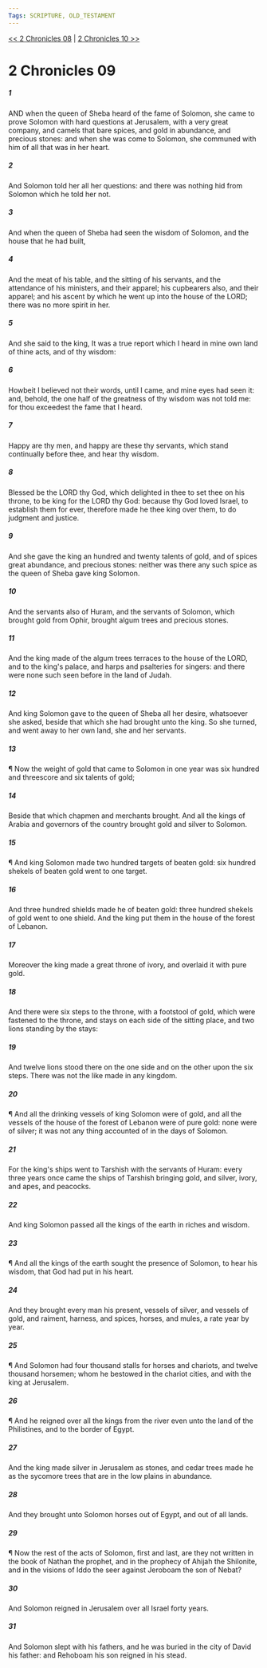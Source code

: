 ```yaml
---
Tags: SCRIPTURE, OLD_TESTAMENT
---
```


[<< 2 Chronicles 08](OLD_TESTAMENT/14_2_Chronicles/2_Chronicles_08.md) | [2 Chronicles 10 >>](OLD_TESTAMENT/14_2_Chronicles/2_Chronicles_10.md)

# 2 Chronicles 09

##### 1

AND when the queen of Sheba heard of the fame of Solomon, she came to prove Solomon with hard questions at Jerusalem, with a very great company, and camels that bare spices, and gold in abundance, and precious stones: and when she was come to Solomon, she communed with him of all that was in her heart.

##### 2

And Solomon told her all her questions: and there was nothing hid from Solomon which he told her not.

##### 3

And when the queen of Sheba had seen the wisdom of Solomon, and the house that he had built,

##### 4

And the meat of his table, and the sitting of his servants, and the attendance of his ministers, and their apparel; his cupbearers also, and their apparel; and his ascent by which he went up into the house of the LORD; there was no more spirit in her.

##### 5

And she said to the king, It was a true report which I heard in mine own land of thine acts, and of thy wisdom:

##### 6

Howbeit I believed not their words, until I came, and mine eyes had seen it: and, behold, the one half of the greatness of thy wisdom was not told me: for thou exceedest the fame that I heard.

##### 7

Happy are thy men, and happy are these thy servants, which stand continually before thee, and hear thy wisdom.

##### 8

Blessed be the LORD thy God, which delighted in thee to set thee on his throne, to be king for the LORD thy God: because thy God loved Israel, to establish them for ever, therefore made he thee king over them, to do judgment and justice.

##### 9

And she gave the king an hundred and twenty talents of gold, and of spices great abundance, and precious stones: neither was there any such spice as the queen of Sheba gave king Solomon.

##### 10

And the servants also of Huram, and the servants of Solomon, which brought gold from Ophir, brought algum trees and precious stones.

##### 11

And the king made of the algum trees terraces to the house of the LORD, and to the king's palace, and harps and psalteries for singers: and there were none such seen before in the land of Judah.

##### 12

And king Solomon gave to the queen of Sheba all her desire, whatsoever she asked, beside that which she had brought unto the king. So she turned, and went away to her own land, she and her servants.

##### 13

¶ Now the weight of gold that came to Solomon in one year was six hundred and threescore and six talents of gold;

##### 14

Beside that which chapmen and merchants brought. And all the kings of Arabia and governors of the country brought gold and silver to Solomon.

##### 15

¶ And king Solomon made two hundred targets of beaten gold: six hundred shekels of beaten gold went to one target.

##### 16

And three hundred shields made he of beaten gold: three hundred shekels of gold went to one shield. And the king put them in the house of the forest of Lebanon.

##### 17

Moreover the king made a great throne of ivory, and overlaid it with pure gold.

##### 18

And there were six steps to the throne, with a footstool of gold, which were fastened to the throne, and stays on each side of the sitting place, and two lions standing by the stays:

##### 19

And twelve lions stood there on the one side and on the other upon the six steps. There was not the like made in any kingdom.

##### 20

¶ And all the drinking vessels of king Solomon were of gold, and all the vessels of the house of the forest of Lebanon were of pure gold: none were of silver; it was not any thing accounted of in the days of Solomon.

##### 21

For the king's ships went to Tarshish with the servants of Huram: every three years once came the ships of Tarshish bringing gold, and silver, ivory, and apes, and peacocks.

##### 22

And king Solomon passed all the kings of the earth in riches and wisdom.

##### 23

¶ And all the kings of the earth sought the presence of Solomon, to hear his wisdom, that God had put in his heart.

##### 24

And they brought every man his present, vessels of silver, and vessels of gold, and raiment, harness, and spices, horses, and mules, a rate year by year.

##### 25

¶ And Solomon had four thousand stalls for horses and chariots, and twelve thousand horsemen; whom he bestowed in the chariot cities, and with the king at Jerusalem.

##### 26

¶ And he reigned over all the kings from the river even unto the land of the Philistines, and to the border of Egypt.

##### 27

And the king made silver in Jerusalem as stones, and cedar trees made he as the sycomore trees that are in the low plains in abundance.

##### 28

And they brought unto Solomon horses out of Egypt, and out of all lands.

##### 29

¶ Now the rest of the acts of Solomon, first and last, are they not written in the book of Nathan the prophet, and in the prophecy of Ahijah the Shilonite, and in the visions of Iddo the seer against Jeroboam the son of Nebat?

##### 30

And Solomon reigned in Jerusalem over all Israel forty years.

##### 31

And Solomon slept with his fathers, and he was buried in the city of David his father: and Rehoboam his son reigned in his stead.
